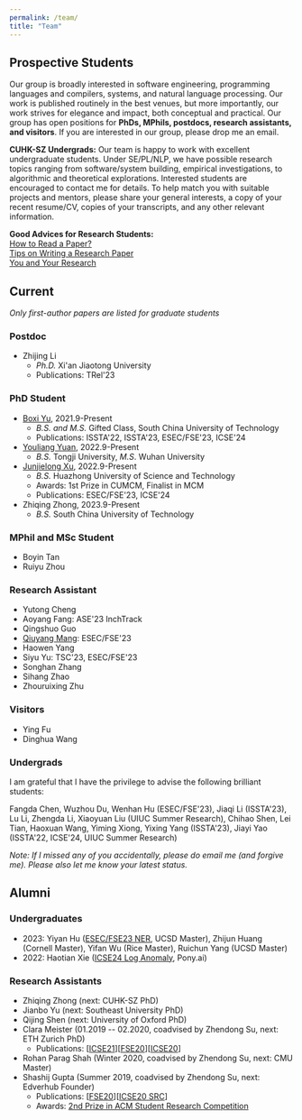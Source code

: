 ```yaml
---
permalink: /team/
title: "Team"
---
```

## Prospective Students
Our group is broadly interested in software engineering, programming languages and compilers, systems, and natural language processing. Our work is published routinely in the best venues, but more importantly, our work strives for elegance and impact, both conceptual and practical. Our group has open positions for **PhDs, MPhils, postdocs, research assistants, and visitors**. If you are interested in our group, please drop me an email.

**CUHK-SZ Undergrads:** Our team is happy to work with excellent undergraduate students. Under SE/PL/NLP, we have possible research topics ranging from software/system building, empirical investigations, to algorithmic and theoretical explorations. Interested students are encouraged to contact me for details. To help match you with suitable projects and mentors, please share your general interests, a copy of your recent resume/CV, copies of your transcripts, and any other relevant information.

**Good Advices for Research Students:**<br>
[How to Read a Paper?](https://web.stanford.edu/class/ee384m/Handouts/HowtoReadPaper.pdf)<br>
[Tips on Writing a Research Paper](https://www.pldi21.org/prerecorded_plmw.2.html)<br>
[You and Your Research](https://www.cs.virginia.edu/~robins/YouAndYourResearch.html)<br>

<!-- To get an idea of our recent research activities, please take a look at our [publications](https://dblp.org/pers/hd/h/He:Pinjia) and various projects, such as the [LogPAI project](https://github.com/logpai) and [Machine translation testing project](https://github.com/RobustNLP/TestTranslation). -->

<!-- <br/> -->

## Current
*Only first-author papers are listed for graduate students*

### Postdoc
- Zhijing Li
  - <em>Ph.D.</em> Xi'an Jiaotong University
  - Publications: TRel'23

### PhD Student
- [Boxi Yu](https://boxiyu.github.io/), 2021.9-Present
  - <em>B.S. and M.S.</em> Gifted Class, South China University of Technology
  - Publications: ISSTA'22, ISSTA'23, ESEC/FSE'23, ICSE'24
- [Youliang Yuan](https://youliangyuan.github.io/), 2022.9-Present
  - <em>B.S.</em> Tongji University, <em>M.S</em>. Wuhan University
- [Junjielong Xu](https://siyuexi.github.io/), 2022.9-Present
  - <em>B.S.</em> Huazhong University of Science and Technology
  - Awards: 1st Prize in CUMCM, Finalist in MCM
  - Publications: ESEC/FSE'23, ICSE'24
- Zhiqing Zhong, 2023.9-Present
  - <em>B.S.</em> South China University of Technology

### MPhil and MSc Student
- Boyin Tan
- Ruiyu Zhou

### Research Assistant
- Yutong Cheng
- Aoyang Fang: ASE'23 InchTrack
- Qingshuo Guo
- [Qiuyang Mang](https://joyemang33.github.io/): ESEC/FSE'23
- Haowen Yang
- Siyu Yu: TSC'23, ESEC/FSE'23 
- Songhan Zhang
- Sihang Zhao
- Zhouruixing Zhu

### Visitors
- Ying Fu
- Dinghua Wang

### Undergrads
I am grateful that I have the privilege to advise the following brilliant students:

Fangda Chen, Wuzhou Du, Wenhan Hu (ESEC/FSE'23), Jiaqi Li (ISSTA'23), Lu Li, Zhengda Li, Xiaoyuan Liu (UIUC Summer Research), Chihao Shen, Lei Tian, Haoxuan Wang, Yiming Xiong, Yixing Yang (ISSTA'23), Jiayi Yao (ISSTA'22, ICSE'24, UIUC Summer Research)

*Note: If I missed any of you accidentally, please do email me (and forgive me). Please also let me know your latest status.*

<!-- <br/> -->

## Alumni

### Undergraduates
- 2023: Yiyan Hu ([ESEC/FSE23 NER](/files/pdf/research/FSE23b.pdf), UCSD Master), Zhijun Huang (Cornell Master), Yifan Wu (Rice Master), Ruichun Yang (UCSD Master)
- 2022: Haotian Xie ([ICSE24 Log Anomaly](https://pinjiahe.github.io/), Pony.ai)

### Research Assistants
- Zhiqing Zhong (next: CUHK-SZ PhD)
- Jianbo Yu (next: Southeast University PhD)
- Qijing Shen (next: University of Oxford PhD)
- Clara Meister (01.2019 -- 02.2020, coadvised by Zhendong Su, next: ETH Zurich PhD)
  - Publications: \[[ICSE21](/files/pdf/research/ICSE21.pdf)\]\[[FSE20](/files/pdf/research/ESECFSE20.pdf)\]\[[ICSE20](/files/pdf/research/ICSE20.pdf)\] 
- Rohan Parag Shah (Winter 2020, coadvised by Zhendong Su, next: CMU Master)
- Shashij Gupta (Summer 2019, coadvised by Zhendong Su, next: Edverhub Founder)
  - Publications: \[[FSE20](/files/pdf/research/ESECFSE20.pdf)\]\[[ICSE20 SRC](/files/pdf/research/ICSE20SRC.pdf)\]
  - Awards: [2nd Prize in ACM Student Research Competition](https://src.acm.org/winners/2021)

<!-- - Yusheng Huang -->

